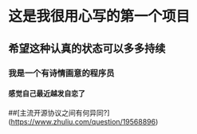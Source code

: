 # 这是我很用心写的第一个项目
## 希望这种认真的状态可以多多持续
### 我是一个有诗情画意的程序员
#### 感觉自己最近越发自恋了
##[主流开源协议之间有何异同?]
(https://www.zhuliu.com/question/19568896)